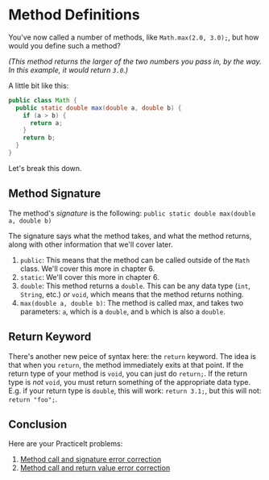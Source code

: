 # Method Definitions
You've now called a number of methods, like `Math.max(2.0, 3.0);`, but how would you define such a method?

_(This method returns the larger of the two numbers you pass in, by the way. In this example, it would return `3.0`.)_

A little bit like this:

```java
public class Math {
  public static double max(double a, double b) {
    if (a > b) {
      return a;
    }
    return b;
  }
}
```

Let's break this down.

## Method Signature
The method's _signature_ is the following: `public static double max(double a, double b)`

The signature says what the method takes, and what the method returns, along with other information that we'll cover later.
 1. `public`: This means that the method can be called outside of the `Math` class. We'll cover this more in chapter 6.
 2. `static`: We'll cover this more in chapter 6.
 3. `double`: This method returns a `double`. This can be any data type (`int`, `String`, etc.) _or_ `void`, which means that the method returns nothing.
 4. `max(double a, double b)`: The method is called max, and takes two parameters: `a`, which is a `double`, and `b` which is also a `double`.


## Return Keyword
There's another new peice of syntax here: the `return` keyword. The idea is that when you `return`, the method immediately exits at that point. If the return type of your method is `void`, you can just do `return;`. If the return type is _not_ `void`, you must return something of the appropriate data type. E.g. if your return type is `double`, this will work: `return 3.1;`, but this will not: `return "foo";`.

## Conclusion
Here are your PracticeIt problems:
 1. [Method call and signature error correction](https://practiceit.cs.washington.edu/problem/view/bjp4/chapter3/s3-Oops3-errors)
 2. [Method call and return value error correction](https://practiceit.cs.washington.edu/problem/view/bjp4/chapter3/s12%2DTemperature%2Derrors)
